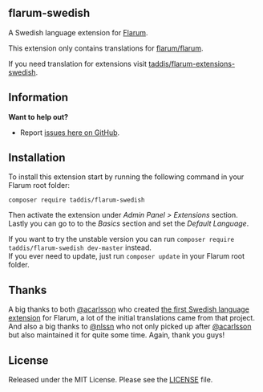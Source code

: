 ## flarum-swedish
A Swedish language extension for [Flarum](http://flarum.org/).

This extension only contains translations for [flarum/flarum](https://github.com/flarum/flarum).

If you need translation for extensions visit [taddis/flarum-extensions-swedish](https://github.com/taddis/flarum-extensions-swedish).
## Information

**Want to help out?**
- Report [issues here on GitHub](https://github.com/taddis/flarum-swedish/issues).

## Installation
To install this extension start by running the following command in your Flarum root folder:
```
composer require taddis/flarum-swedish
```
Then activate the extension under _Admin Panel > Extensions_ section.<br>
Lastly you can go to to the _Basics_ section and set the _Default Language_.

If you want to try the unstable version you can run `composer require taddis/flarum-swedish dev-master` instead.<br>
If you ever need to update, just run `composer update` in your Flarum root folder.

## Thanks
A big thanks to both [@acarlsson](https://github.com/acarlsson) who created [the first Swedish language extension](https://github.com/acarlsson/flarum-ext-swedish) for Flarum, a lot of the initial translations came from that project. And also a big thanks to [@nlssn](https://github.com/nlssn) who not only picked up after [@acarlsson](https://github.com/acarlsson) but also maintained it for quite some time. Again, thank you guys!

## License
Released under the MIT License. Please see the [LICENSE](https://github.com/taddis/flarum-swedish/blob/master/LICENSE) file.
